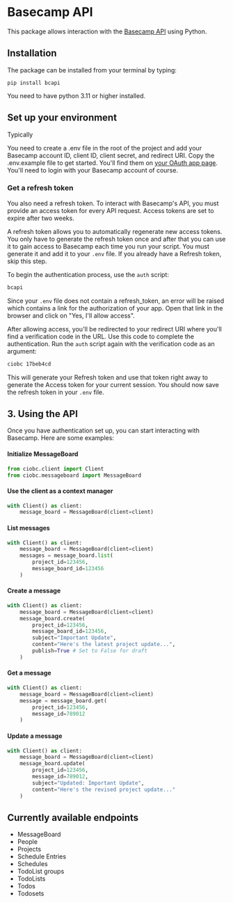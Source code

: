# Basecamp API

This package allows interaction with the [Basecamp API](https://github.com/basecamp/bc3-api) using Python.

## Installation
The package can be installed from your terminal by typing:

    pip install bcapi

You need to have python 3.11 or higher installed.

## Set up your environment

Typically

You need to create a .env file in the root of the project and add your Basecamp account ID, client ID, client secret, and redirect URI. Copy the .env.example file to get started. You'll find them on [your OAuth app page](https://launchpad.37signals.com/integrations/<your-app-id>). You'll need to login with your Basecamp account of course.

### Get a refresh token

You also need a refresh token. To interact with Basecamp's API, you must provide an access token for every API request. Access tokens are set to expire after two weeks. 

A refresh token allows you to automatically regenerate new access tokens. You only have to generate the refresh token once and after that you can use it to gain access to Basecamp each time you run your script. You must generate it and add it to your `.env` file. If you already have a Refresh token, skip this step.

To begin the authentication process, use the `auth` script:

```bash 
bcapi
```

Since your `.env` file does not contain a refresh_token, an error will be raised which contains a link for the authorization of your app. Open that link in the browser and click on "Yes, I'll allow access".

After allowing access, you'll be redirected to your redirect URI where you'll find a verification code in the URL. Use this code to complete the authentication. Run the `auth` script again with the verification code as an argument:

```bash
ciobc 17beb4cd
```

This will generate your Refresh token and use that token right away to generate the Access token for your current session. You should now save the refresh token in your `.env` file.


## 3. Using the API

Once you have authentication set up, you can start interacting with Basecamp. Here are some examples:

#### Initialize MessageBoard
```python
from ciobc.client import Client
from ciobc.messageboard import MessageBoard
```


#### Use the client as a context manager
```python
with Client() as client:
    message_board = MessageBoard(client=client)
```

#### List messages
```python
with Client() as client:
    message_board = MessageBoard(client=client)
    messages = message_board.list(
        project_id=123456,
        message_board_id=123456
    )
```

#### Create a message
```python
with Client() as client:
    message_board = MessageBoard(client=client)
	message_board.create(
		project_id=123456,
		message_board_id=123456,
		subject="Important Update",
		content="Here's the latest project update...",
		publish=True # Set to False for draft
	)
```

#### Get a message
```python
with Client() as client:
    message_board = MessageBoard(client=client)
	message = message_board.get(
		project_id=123456,
		message_id=789012
	)
```

#### Update a message
```python
with Client() as client:
    message_board = MessageBoard(client=client)
    message_board.update(	
        project_id=123456,
        message_id=789012,
        subject="Updated: Important Update",
        content="Here's the revised project update..."
    )
```



## Currently available endpoints

- MessageBoard
- People
- Projects
- Schedule Entries
- Schedules
- TodoList groups
- TodoLists
- Todos
- Todosets
